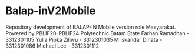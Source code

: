 # Balap-inV2Mobile
Repository development of BALAP-IN Mobile version role Masyarakat. 
Powered by PBLIF20-PBLIF24 Polytechnic Batam State 
Farhan Ramadhan - 3312301105
Yulia Pipka Ziliwu - 3312301035
M Iskandar Dinata - 3312301086
Michael Lee - 3312301112
